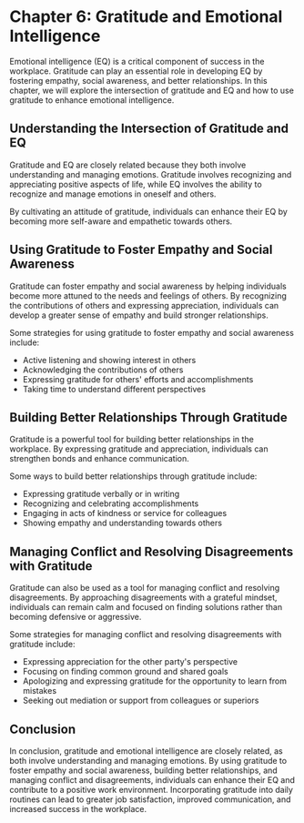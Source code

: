 Chapter 6: Gratitude and Emotional Intelligence
===============================================

Emotional intelligence (EQ) is a critical component of success in the workplace. Gratitude can play an essential role in developing EQ by fostering empathy, social awareness, and better relationships. In this chapter, we will explore the intersection of gratitude and EQ and how to use gratitude to enhance emotional intelligence.

Understanding the Intersection of Gratitude and EQ
--------------------------------------------------

Gratitude and EQ are closely related because they both involve understanding and managing emotions. Gratitude involves recognizing and appreciating positive aspects of life, while EQ involves the ability to recognize and manage emotions in oneself and others.

By cultivating an attitude of gratitude, individuals can enhance their EQ by becoming more self-aware and empathetic towards others.

Using Gratitude to Foster Empathy and Social Awareness
------------------------------------------------------

Gratitude can foster empathy and social awareness by helping individuals become more attuned to the needs and feelings of others. By recognizing the contributions of others and expressing appreciation, individuals can develop a greater sense of empathy and build stronger relationships.

Some strategies for using gratitude to foster empathy and social awareness include:

* Active listening and showing interest in others
* Acknowledging the contributions of others
* Expressing gratitude for others' efforts and accomplishments
* Taking time to understand different perspectives

Building Better Relationships Through Gratitude
-----------------------------------------------

Gratitude is a powerful tool for building better relationships in the workplace. By expressing gratitude and appreciation, individuals can strengthen bonds and enhance communication.

Some ways to build better relationships through gratitude include:

* Expressing gratitude verbally or in writing
* Recognizing and celebrating accomplishments
* Engaging in acts of kindness or service for colleagues
* Showing empathy and understanding towards others

Managing Conflict and Resolving Disagreements with Gratitude
------------------------------------------------------------

Gratitude can also be used as a tool for managing conflict and resolving disagreements. By approaching disagreements with a grateful mindset, individuals can remain calm and focused on finding solutions rather than becoming defensive or aggressive.

Some strategies for managing conflict and resolving disagreements with gratitude include:

* Expressing appreciation for the other party's perspective
* Focusing on finding common ground and shared goals
* Apologizing and expressing gratitude for the opportunity to learn from mistakes
* Seeking out mediation or support from colleagues or superiors

Conclusion
----------

In conclusion, gratitude and emotional intelligence are closely related, as both involve understanding and managing emotions. By using gratitude to foster empathy and social awareness, building better relationships, and managing conflict and disagreements, individuals can enhance their EQ and contribute to a positive work environment. Incorporating gratitude into daily routines can lead to greater job satisfaction, improved communication, and increased success in the workplace.
